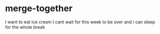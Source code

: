# merge-together
I want to eat ice cream
I cant wait for this week to be over and i can sleep for the whole break
